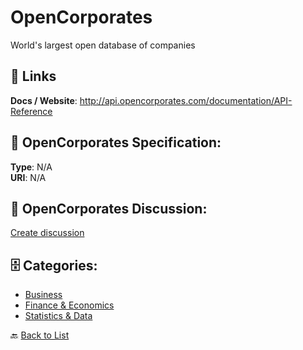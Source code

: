 # OpenCorporates


World's largest open database of companies

##  🔗 Links
**Docs / Website**: http://api.opencorporates.com/documentation/API-Reference

## 🧬 OpenCorporates Specification:
**Type**: N/A  
**URI**: N/A

## 💬 OpenCorporates Discussion:
[Create discussion](https://github.com/apis-list/apis-list/discussions/new)

## 🗄️ Categories:
- [Business](https://github.com/apis-list/apis-list#business-)
- [Finance & Economics](https://github.com/apis-list/apis-list#finance--economics-)
- [Statistics & Data](https://github.com/apis-list/apis-list#statistics--data-)




🔙 [Back to List](https://github.com/apis-list/apis-list)
